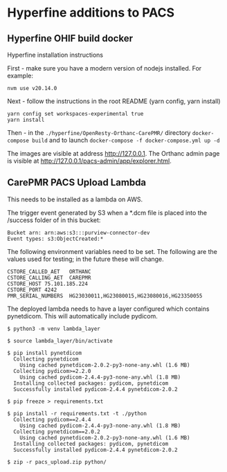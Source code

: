 # Hyperfine additions to PACS
## Hyperfine OHIF build docker
Hyperfine installation instructions

First - make sure you have a modern version of nodejs installed.
For example:

```nvm use v20.14.0```

Next -  follow the instructions in the root README (yarn config, yarn install)

```
yarn config set workspaces-experimental true
yarn install
```

Then - in the `./hyperfine/OpenResty-Orthanc-CarePMR/` directory
```docker-compose build```
and to launch
```docker-compose -f docker-compose.yml up -d```

The images are visible at address http://127.0.0.1. The Orthanc admin page is visible at http://127.0.0.1/pacs-admin/app/explorer.html.

## CarePMR PACS Upload Lambda

This needs to be installed as a lambda on AWS.

The trigger event generated by S3 when a *.dcm file is placed into the /success folder of in this bucket:
```
Bucket arn: arn:aws:s3:::purview-connector-dev
Event types: s3:ObjectCreated:*
```
The following environment variables need to be set. The following are the values
used for testing; in the future these will change.
```
CSTORE_CALLED_AET	ORTHANC
CSTORE_CALLING_AET	CAREPMR
CSTORE_HOST	75.101.185.224
CSTORE_PORT	4242
PMR_SERIAL_NUMBERS	HG23030011,HG23080015,HG23080016,HG23350055
```

The deployed lambda needs to have a layer configured which contains pynetdicom.
This will automatically include pydicom.
```
$ python3 -m venv lambda_layer

$ source lambda_layer/bin/activate

$ pip install pynetdicom
  Collecting pynetdicom
    Using cached pynetdicom-2.0.2-py3-none-any.whl (1.6 MB)
  Collecting pydicom>=2.2.0
    Using cached pydicom-2.4.4-py3-none-any.whl (1.8 MB)
  Installing collected packages: pydicom, pynetdicom
  Successfully installed pydicom-2.4.4 pynetdicom-2.0.2

$ pip freeze > requirements.txt

$ pip install -r requirements.txt -t ./python
  Collecting pydicom==2.4.4
    Using cached pydicom-2.4.4-py3-none-any.whl (1.8 MB)
  Collecting pynetdicom==2.0.2
    Using cached pynetdicom-2.0.2-py3-none-any.whl (1.6 MB)
  Installing collected packages: pydicom, pynetdicom
  Successfully installed pydicom-2.4.4 pynetdicom-2.0.2

$ zip -r pacs_upload.zip python/
```
